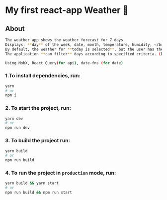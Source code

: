 # My first react-app Weather 🚀

## About

```sh
The weather app shows the weather forecast for 7 days
Displays: **day** of the week, date, month, temperature, humidity, </br> chance of rain and the type of day (**sunny**, **cloudy**, **rainy**)
By default, the weather for **today is selected**, but the user has the ability to switch the day by clicking on another day at the bottom of the page
The application **can filter** days according to specified criteria. (Day type: cloudy or rainy, minimum temperature, maximum temperature)

Using MobX, React Query(for api), date-fns (for date) 
```


### 1.To install dependencies, run:

```sh
yarn
# or
npm i
```

### 2. To start the project, run:

```sh
yarn dev
# or
npm run dev
```

### 3. To build the project run:

```sh
yarn build
# or
npm run build
```

### 4. To run the project in `production` mode, run:

```sh
yarn build && yarn start  
# or
npm run build && npm run start
```
